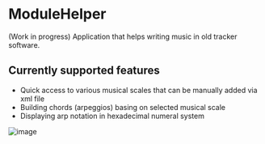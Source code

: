 # ModuleHelper
(Work in progress) Application that helps writing music in old tracker software.
## Currently supported features
- Quick access to various musical scales that can be manually added via xml file
- Building chords (arpeggios) basing on selected musical scale
- Displaying arp notation in hexadecimal numeral system

![image](https://user-images.githubusercontent.com/47994455/88702445-9f8ec200-d10b-11ea-9441-aa960e55c9c7.png)
